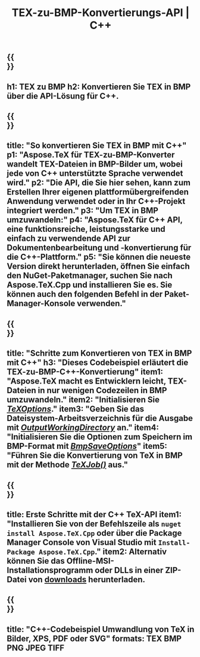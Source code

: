 ﻿---
translation: true
template: /_templates/_conversion-child-cpp.md
title: TEX-zu-BMP-Konvertierungs-API | C++
description: TEX-zu-BMP-Konvertierungsfunktion. Integrieren Sie diese lokale C++-Bibliothek in Ihr Projekt oder verwenden Sie plattformübergreifende Anwendungen, um TeX in BMP zu konvertieren.
keywords: tex zu bmp api cpp, tex2bmp integrieren c++
url: /cpp/conversion/tex-to-bmp/
family: tex
platformtag: cpp
feature: conversion
informat: TEX
outformat: BMP
otherformats: PNG JPEG TIFF PDF SVG XPS
---

{{<section banner>}}
---
h1: TEX zu BMP
h2: Konvertieren Sie TEX in BMP über die API-Lösung für C++.
---

{{<section overview>}}
---
title: "So konvertieren Sie TEX in BMP mit C++"
p1: "Aspose.TeX für TEX-zu-BMP-Konverter wandelt TEX-Dateien in BMP-Bilder um, wobei jede von C++ unterstützte Sprache verwendet wird."
p2: "Die API, die Sie hier sehen, kann zum Erstellen Ihrer eigenen plattformübergreifenden Anwendung verwendet oder in Ihr C++-Projekt integriert werden."
p3: "Um TEX in BMP umzuwandeln:"
p4: "Aspose.TeX für C++ API, eine funktionsreiche, leistungsstarke und einfach zu verwendende API zur Dokumentenbearbeitung und -konvertierung für die C++-Plattform."
p5: "Sie können die neueste Version direkt herunterladen, öffnen Sie einfach den NuGet-Paketmanager, suchen Sie nach Aspose.TeX.Cpp und installieren Sie es. Sie können auch den folgenden Befehl in der Paket-Manager-Konsole verwenden."
---

{{<section feature1>}}
---
title: "Schritte zum Konvertieren von TEX in BMP mit C++"
h3: "Dieses Codebeispiel erläutert die TEX-zu-BMP-C++-Konvertierung"
item1: "Aspose.TeX macht es Entwicklern leicht, TEX-Dateien in nur wenigen Codezeilen in BMP umzuwandeln."
item2: "Initialisieren Sie [*TeXOptions*](https://reference.aspose.com/tex/cpp/class/aspose.te_x.te_x_options)."
item3: "Geben Sie das Dateisystem-Arbeitsverzeichnis für die Ausgabe mit [*OutputWorkingDirectory*](https://reference.aspose.com/tex/cpp/class/aspose.te_x.te_x_options#aa4f4ea6dab7db5ba1b40800495f16f63) an."
item4: "Initialisieren Sie die Optionen zum Speichern im BMP-Format mit [*BmpSaveOptions*](https://reference.aspose.com/tex/cpp/class/aspose.te_x.presentation.image.bmp_save_options)"
item5: "Führen Sie die Konvertierung von TeX in BMP mit der Methode [*TeXJob()*](https://reference.aspose.com/tex/cpp/class/aspose.te_x.te_x_job) aus."
---

{{<section feature2>}}
---
title: Erste Schritte mit der C++ TeX-API
item1: "Installieren Sie von der Befehlszeile als ```nuget install Aspose.TeX.Cpp``` oder über die Package Manager Console von Visual Studio mit ```Install-Package Aspose.TeX.Cpp```."
item2: Alternativ können Sie das Offline-MSI-Installationsprogramm oder DLLs in einer ZIP-Datei von [downloads](https://downloads.aspose.com/tex/cpp) herunterladen.
---

{{<section widget>}}
---
title: "C++-Codebeispiel Umwandlung von TeX in Bilder, XPS, PDF oder SVG"
formats: TEX BMP PNG JPEG TIFF
---

